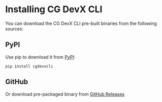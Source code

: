 # Installing CG DevX CLI

You can download the CG DevX CLI pre-built binaries from the following sources:

## PyPI

Use pip to download it from [PyPI](https://pypi.org/project/cgdevxcli/):

```shell
pip install cgdevxcli
```

## GitHub

Or download pre-packaged binary from [GitHub Releases](https://github.com/CloudGeometry/cg-devx-core/releases)
